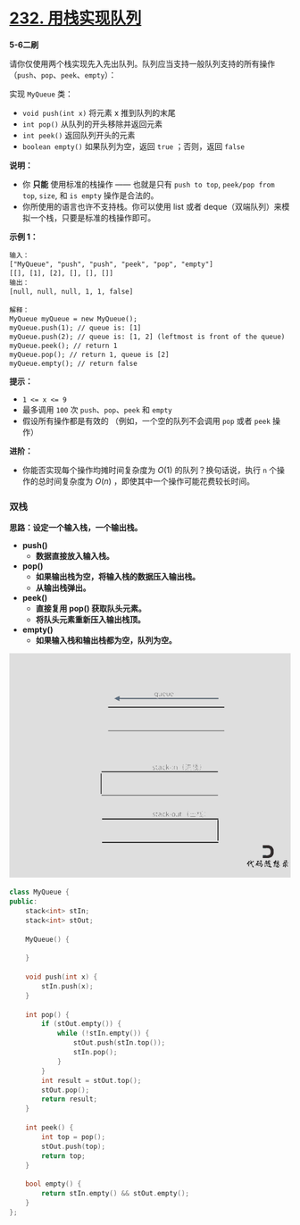 # [232. 用栈实现队列](https://leetcode-cn.com/problems/implement-queue-using-stacks/)

**5-6二刷**

请你仅使用两个栈实现先入先出队列。队列应当支持一般队列支持的所有操作（`push`、`pop`、`peek`、`empty`）：

实现 `MyQueue` 类：

- `void push(int x)` 将元素 x 推到队列的末尾
- `int pop()` 从队列的开头移除并返回元素
- `int peek()` 返回队列开头的元素
- `boolean empty()` 如果队列为空，返回 `true` ；否则，返回 `false`

**说明：**

- 你 **只能** 使用标准的栈操作 —— 也就是只有 `push to top`, `peek/pop from top`, `size`, 和 `is empty` 操作是合法的。
- 你所使用的语言也许不支持栈。你可以使用 list 或者 deque（双端队列）来模拟一个栈，只要是标准的栈操作即可。

**示例 1：**

```
输入：
["MyQueue", "push", "push", "peek", "pop", "empty"]
[[], [1], [2], [], [], []]
输出：
[null, null, null, 1, 1, false]

解释：
MyQueue myQueue = new MyQueue();
myQueue.push(1); // queue is: [1]
myQueue.push(2); // queue is: [1, 2] (leftmost is front of the queue)
myQueue.peek(); // return 1
myQueue.pop(); // return 1, queue is [2]
myQueue.empty(); // return false
```

**提示：**

- `1 <= x <= 9`
- 最多调用 `100` 次 `push`、`pop`、`peek` 和 `empty`
- 假设所有操作都是有效的 （例如，一个空的队列不会调用 `pop` 或者 `peek` 操作）

**进阶：**

- 你能否实现每个操作均摊时间复杂度为 $O(1)$ 的队列？换句话说，执行 `n` 个操作的总时间复杂度为 $O(n)$ ，即使其中一个操作可能花费较长时间。

### 双栈

**思路：设定一个输入栈，一个输出栈。**

- **push()**
  - **数据直接放入输入栈。**
- **pop()**
  - **如果输出栈为空，将输入栈的数据压入输出栈。**
  - **从输出栈弹出。**
- **peek()**
  - **直接复用 pop() 获取队头元素。**
  - **将队头元素重新压入输出栈顶。**
- **empty()**
  - **如果输入栈和输出栈都为空，队列为空。**

![232.用栈实现队列版本2](../../Images/1.用栈实现队列.assets/232.用栈实现队列版本2.gif)



```c++
class MyQueue {
public:
    stack<int> stIn;
    stack<int> stOut;

    MyQueue() {
        
    }
    
    void push(int x) {
        stIn.push(x);
    }
    
    int pop() {
        if (stOut.empty()) {
            while (!stIn.empty()) {
                stOut.push(stIn.top());
                stIn.pop();
            }
        }
        int result = stOut.top();
        stOut.pop();
        return result;
    }
    
    int peek() {
        int top = pop();
        stOut.push(top);
        return top;
    }
    
    bool empty() {
        return stIn.empty() && stOut.empty();
    }
};
```

